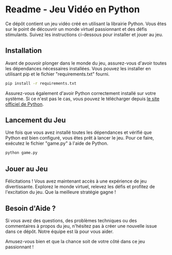 # Readme - Jeu Vidéo en Python

Ce dépôt contient un jeu vidéo créé en utilisant la librairie Python. Vous êtes sur le point de découvrir un monde virtuel passionnant et des défis stimulants. Suivez les instructions ci-dessous pour installer et jouer au jeu.

## Installation

Avant de pouvoir plonger dans le monde du jeu, assurez-vous d'avoir toutes les dépendances nécessaires installées. Vous pouvez les installer en utilisant pip et le fichier "requirements.txt" fourni.

```bash
pip install -r requirements.txt
```

Assurez-vous également d'avoir Python correctement installé sur votre système. Si ce n'est pas le cas, vous pouvez le télécharger depuis [le site officiel de Python](https://www.python.org/downloads/).

## Lancement du Jeu

Une fois que vous avez installé toutes les dépendances et vérifié que Python est bien configuré, vous êtes prêt à lancer le jeu. Pour ce faire, exécutez le fichier "game.py" à l'aide de Python.

```bash
python game.py
```

## Jouer au Jeu

Félicitations ! Vous avez maintenant accès à une expérience de jeu divertissante. Explorez le monde virtuel, relevez les défis et profitez de l'excitation du jeu. Que la meilleure stratégie gagne !

## Besoin d'Aide ?

Si vous avez des questions, des problèmes techniques ou des commentaires à propos du jeu, n'hésitez pas à créer une nouvelle issue dans ce dépôt. Notre équipe est là pour vous aider.

Amusez-vous bien et que la chance soit de votre côté dans ce jeu passionnant !
